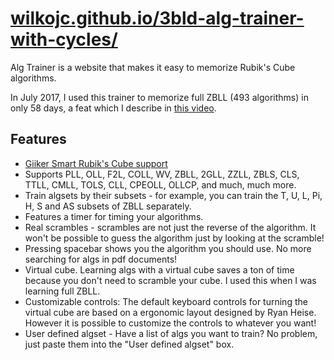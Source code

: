 # [wilkojc.github.io/3bld-alg-trainer-with-cycles/](https://katspa-sc.github.io/3bld-alg-trainer-with-cycles/trainer.html)

Alg Trainer is a website that makes it easy to memorize Rubik's Cube algorithms. 

In July 2017, I used this trainer to memorize full ZBLL (493 algorithms) in only 58 days, a feat which I describe in [this video](https://www.youtube.com/watch?v=5TEtHB5eoZw). 

## Features

- [Giiker Smart Rubik's Cube support](https://www.youtube.com/watch?v=2PWErrApqWQ)
- Supports PLL, OLL, F2L, COLL, WV, ZBLL, 2GLL, ZZLL, ZBLS, CLS, TTLL, CMLL, TOLS, CLL, CPEOLL, OLLCP, and much, much more. 
- Train algsets by their subsets - for example, you can train the T, U, L, Pi, H, S and AS subsets of ZBLL separately.
- Features a timer for timing your algorithms.
- Real scrambles - scrambles are not just the reverse of the algorithm. It won't be possible to guess the algorithm just by looking at the scramble!
- Pressing spacebar shows you the algorithm you should use. No more searching for algs in pdf documents!
- Virtual cube. Learning algs with a virtual cube saves a ton of time because you don't need to scramble your cube. I used this when I was learning full ZBLL.
- Customizable controls: The default keyboard controls for turning the virtual cube are based on a ergonomic layout designed by Ryan Heise. However it is possible to customize the controls to whatever you want! 
- User defined algset - Have a list of algs you want to train? No problem, just paste them into the "User defined algset" box.

